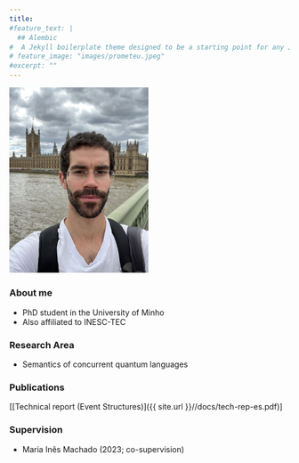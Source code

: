 ```yaml
---
title: 
#feature_text: |
  ## Alembic
#  A Jekyll boilerplate theme designed to be a starting point for any Jekyll website
# feature_image: "images/prometeu.jpeg"
#excerpt: ""
---
```


<img src="images/1.jpg" width="250">


### About me
* PhD student in the University of Minho
* Also affiliated to INESC-TEC

### Research Area
* Semantics of concurrent quantum languages


### Publications
[[Technical report (Event Structures)]({{ site.url }}//docs/tech-rep-es.pdf)]

### Supervision
* Maria Inês Machado (2023; co-supervision)



